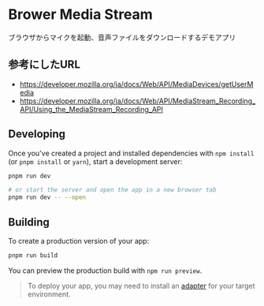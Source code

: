# Brower Media Stream

ブラウザからマイクを起動、音声ファイルをダウンロードするデモアプリ

## 参考にしたURL
- https://developer.mozilla.org/ja/docs/Web/API/MediaDevices/getUserMedia
- https://developer.mozilla.org/ja/docs/Web/API/MediaStream_Recording_API/Using_the_MediaStream_Recording_API

## Developing

Once you've created a project and installed dependencies with `npm install` (or `pnpm install` or `yarn`), start a development server:

```bash
pnpm run dev

# or start the server and open the app in a new browser tab
pnpm run dev -- --open
```

## Building

To create a production version of your app:

```bash
pnpm run build
```

You can preview the production build with `npm run preview`.

> To deploy your app, you may need to install an [adapter](https://kit.svelte.dev/docs/adapters) for your target environment.
